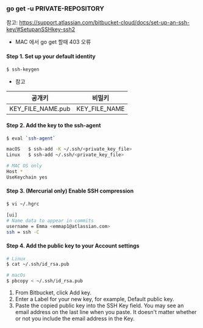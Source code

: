 ### go get -u PRIVATE-REPOSITORY

참고: https://support.atlassian.com/bitbucket-cloud/docs/set-up-an-ssh-key/#SetupanSSHkey-ssh2

* MAC 에서 go get 할때 403 오류

#### Step 1. Set up your default identity

```bash
$ ssh-keygen 
```

* 참고

|공개키|비밀키|
|---|---|
|KEY_FILE_NAME.pub|KEY_FILE_NAME|

#### Step 2. Add the key to the ssh-agent

```bash
$ eval `ssh-agent`
```
```bash
macOS   $ ssh-add -K ~/.ssh/<private_key_file>       
Linux   $ ssh-add ~/.ssh/<private_key_file>       
```
```bash
# MAC OS only
Host *
UseKeychain yes
```

#### Step 3. (Mercurial only) Enable SSH compression

``` bash
$ vi ~/.hgrc
```

```bash
[ui]
# Name data to appear in commits
username = Emma <emmap1@atlassian.com>
ssh = ssh -C
```

#### Step 4. Add the public key to your Account settings

```bash
# Linux
$ cat ~/.ssh/id_rsa.pub

# macOs
$ pbcopy < ~/.ssh/id_rsa.pub 
```
1. From Bitbucket, click Add key.
2. Enter a Label for your new key, for example, Default public key.
3. Paste the copied public key into the SSH Key field.
You may see an email address on the last line when you paste. It doesn't matter whether or not you include the email address in the Key.

